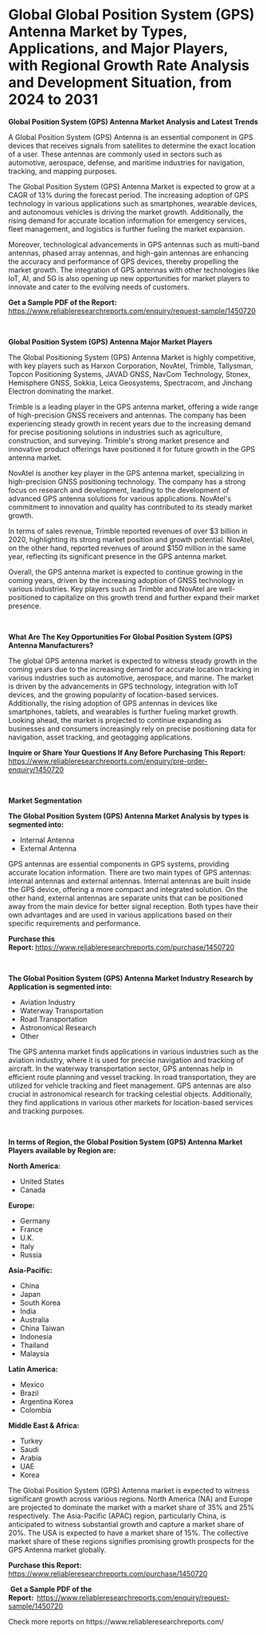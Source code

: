 <p><h1>Global Global Position System (GPS) Antenna Market by Types, Applications, and Major Players, with Regional Growth Rate Analysis and Development Situation, from 2024 to 2031</h1></p><p><strong>Global Position System (GPS) Antenna Market Analysis and Latest Trends</strong></p>
<p><p>A Global Position System (GPS) Antenna is an essential component in GPS devices that receives signals from satellites to determine the exact location of a user. These antennas are commonly used in sectors such as automotive, aerospace, defense, and maritime industries for navigation, tracking, and mapping purposes.</p><p>The Global Position System (GPS) Antenna Market is expected to grow at a CAGR of 13% during the forecast period. The increasing adoption of GPS technology in various applications such as smartphones, wearable devices, and autonomous vehicles is driving the market growth. Additionally, the rising demand for accurate location information for emergency services, fleet management, and logistics is further fueling the market expansion.</p><p>Moreover, technological advancements in GPS antennas such as multi-band antennas, phased array antennas, and high-gain antennas are enhancing the accuracy and performance of GPS devices, thereby propelling the market growth. The integration of GPS antennas with other technologies like IoT, AI, and 5G is also opening up new opportunities for market players to innovate and cater to the evolving needs of customers.</p></p>
<p><strong>Get a Sample PDF of the Report:&nbsp;</strong> <a href="https://www.reliableresearchreports.com/enquiry/request-sample/1450720">https://www.reliableresearchreports.com/enquiry/request-sample/1450720</a></p>
<p>&nbsp;</p>
<p><strong>Global Position System (GPS) Antenna Major Market Players</strong></p>
<p><p>The Global Positioning System (GPS) Antenna Market is highly competitive, with key players such as Harxon Corporation, NovAtel, Trimble, Tallysman, Topcon Positioning Systems, JAVAD GNSS, NavCom Technology, Stonex, Hemisphere GNSS, Sokkia, Leica Geosystems, Spectracom, and Jinchang Electron dominating the market.</p><p>Trimble is a leading player in the GPS antenna market, offering a wide range of high-precision GNSS receivers and antennas. The company has been experiencing steady growth in recent years due to the increasing demand for precise positioning solutions in industries such as agriculture, construction, and surveying. Trimble's strong market presence and innovative product offerings have positioned it for future growth in the GPS antenna market.</p><p>NovAtel is another key player in the GPS antenna market, specializing in high-precision GNSS positioning technology. The company has a strong focus on research and development, leading to the development of advanced GPS antenna solutions for various applications. NovAtel's commitment to innovation and quality has contributed to its steady market growth.</p><p>In terms of sales revenue, Trimble reported revenues of over $3 billion in 2020, highlighting its strong market position and growth potential. NovAtel, on the other hand, reported revenues of around $150 million in the same year, reflecting its significant presence in the GPS antenna market.</p><p>Overall, the GPS antenna market is expected to continue growing in the coming years, driven by the increasing adoption of GNSS technology in various industries. Key players such as Trimble and NovAtel are well-positioned to capitalize on this growth trend and further expand their market presence.</p></p>
<p>&nbsp;</p>
<p><strong>What Are The Key Opportunities For Global Position System (GPS) Antenna Manufacturers?</strong></p>
<p><p>The global GPS antenna market is expected to witness steady growth in the coming years due to the increasing demand for accurate location tracking in various industries such as automotive, aerospace, and marine. The market is driven by the advancements in GPS technology, integration with IoT devices, and the growing popularity of location-based services. Additionally, the rising adoption of GPS antennas in devices like smartphones, tablets, and wearables is further fueling market growth. Looking ahead, the market is projected to continue expanding as businesses and consumers increasingly rely on precise positioning data for navigation, asset tracking, and geotagging applications.</p></p>
<p><strong>Inquire or Share Your Questions If Any Before Purchasing This Report:</strong> <a href="https://www.reliableresearchreports.com/enquiry/pre-order-enquiry/1450720">https://www.reliableresearchreports.com/enquiry/pre-order-enquiry/1450720</a></p>
<p>&nbsp;</p>
<p><strong>Market Segmentation</strong></p>
<p><strong>The Global Position System (GPS) Antenna Market Analysis by types is segmented into:</strong></p>
<p><ul><li>Internal Antenna</li><li>External Antenna</li></ul></p>
<p><p>GPS antennas are essential components in GPS systems, providing accurate location information. There are two main types of GPS antennas: internal antennas and external antennas. Internal antennas are built inside the GPS device, offering a more compact and integrated solution. On the other hand, external antennas are separate units that can be positioned away from the main device for better signal reception. Both types have their own advantages and are used in various applications based on their specific requirements and performance.</p></p>
<p><strong>Purchase this Report:&nbsp;</strong><a href="https://www.reliableresearchreports.com/purchase/1450720">https://www.reliableresearchreports.com/purchase/1450720</a></p>
<p>&nbsp;</p>
<p><strong>The Global Position System (GPS) Antenna Market Industry Research by Application is segmented into:</strong></p>
<p><ul><li>Aviation Industry</li><li>Waterway Transportation</li><li>Road Transportation</li><li>Astronomical Research</li><li>Other</li></ul></p>
<p><p>The GPS antenna market finds applications in various industries such as the aviation industry, where it is used for precise navigation and tracking of aircraft. In the waterway transportation sector, GPS antennas help in efficient route planning and vessel tracking. In road transportation, they are utilized for vehicle tracking and fleet management. GPS antennas are also crucial in astronomical research for tracking celestial objects. Additionally, they find applications in various other markets for location-based services and tracking purposes.</p></p>
<p>&nbsp;</p>
<p><strong>In terms of Region, the Global Position System (GPS) Antenna Market Players available by Region are:</strong></p>
<p>
    <p> <strong> North America: </strong>
        <ul>
            <li>United States</li>
            <li>Canada</li>
        </ul>
        </p> 
    <p> <strong> Europe: </strong>
        <ul>
            <li>Germany</li>
            <li>France</li>
            <li>U.K.</li>
            <li>Italy</li>
            <li>Russia</li>
        </ul>
        </p> 
    <p> <strong> Asia-Pacific: </strong>
        <ul>
            <li>China</li>
            <li>Japan</li>
            <li>South Korea</li>
            <li>India</li>
            <li>Australia</li>
            <li>China Taiwan</li>
            <li>Indonesia</li>
            <li>Thailand</li>
            <li>Malaysia</li>
        </ul>
        </p> 
    <p> <strong> Latin America: </strong>
        <ul>
            <li>Mexico</li>
            <li>Brazil</li>
            <li>Argentina Korea</li>
            <li>Colombia</li>
        </ul>
        </p> 
    <p> <strong> Middle East & Africa: </strong>
        <ul>
            <li>Turkey</li>
            <li>Saudi</li>
            <li>Arabia</li>
            <li>UAE</li>
            <li>Korea</li>
        </ul>
    </p>
    </p>
<p><p>The Global Position System (GPS) Antenna market is expected to witness significant growth across various regions. North America (NA) and Europe are projected to dominate the market with a market share of 35% and 25% respectively. The Asia-Pacific (APAC) region, particularly China, is anticipated to witness substantial growth and capture a market share of 20%. The USA is expected to have a market share of 15%. The collective market share of these regions signifies promising growth prospects for the GPS Antenna market globally.</p></p>
<p><strong>Purchase this Report: </strong><a href="https://www.reliableresearchreports.com/purchase/1450720">https://www.reliableresearchreports.com/purchase/1450720</a></p>
<p>&nbsp;<strong>Get a Sample PDF of the Report:&nbsp;&nbsp;</strong><a href="https://www.reliableresearchreports.com/enquiry/request-sample/1450720">https://www.reliableresearchreports.com/enquiry/request-sample/1450720</a></p>
<p><strong></strong></p>
<p>Check more reports on https://www.reliableresearchreports.com/</p>